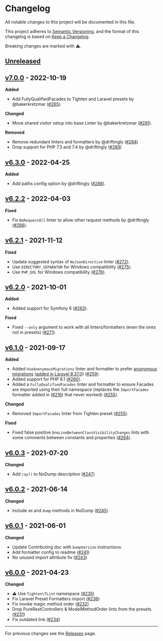 # Changelog

All notable changes to this project will be documented in this file.

This project adheres to [Semantic Versioning](https://semver.org/spec/v2.0.0.html), and the format of this changelog is based on [Keep a Changelog](https://keepachangelog.com/en/1.0.0/).

Breaking changes are marked with ⚠️.

## [Unreleased]

## [v7.0.0] - 2022-10-19

**Added**

- Add FullyQualifiedFacades to Tighten and Laravel presets by @bakerkretzmar ([#265](https://github.com/tighten/tlint/pull/265)).

**Changed**

- Move shared visitor setup into base Linter by @bakerkretzmar ([#281](https://github.com/tighten/tlint/pull/281)).

**Removed**

- Remove redundant linters and formatters by @driftingly ([#284](https://github.com/tighten/tlint/pull/284))
- Drop support for PHP 7.3 and 7.4 by @driftingly ([#289](https://github.com/tighten/tlint/pull/289))

## [v6.3.0] - 2022-04-25

**Added**

- Add paths config option by @driftingly ([#288](https://github.com/tighten/tlint/pull/288)).

## [v6.2.2] - 2022-04-03

**Fixed**

- Fix `NoRequestAll` linter to allow other request methods by @driftingly ([#286](https://github.com/tighten/tlint/pull/286)).

## [v6.2.1] - 2021-11-12

**Fixed**

- Update suggested syntax of `NoJsonDirective` linter ([#272](https://github.com/tighten/tlint/pull/272)).
- Use `DIRECTORY_SEPARATOR` for Windows compatibility ([#275](https://github.com/tighten/tlint/pull/275)).
- Use `PHP_EOL` for Windows compatibility ([#276](https://github.com/tighten/tlint/pull/276)).

## [v6.2.0] - 2021-10-01

**Added**

- Added support for Symfony 6 ([#263](https://github.com/tighten/tlint/pull/263)).

**Fixed**

- Fixed `--only` argument to work with all linters/formatters (even the ones not in presets) ([#271](https://github.com/tighten/tlint/pull/271)).

## [v6.1.0] - 2021-09-17

**Added**

- Added `UseAnonymousMigrations` linter and formatter to prefer [anonymous migrations](https://github.com/laravel/framework/pull/36906) ([added in Laravel 8.37.0](https://github.com/laravel/framework/blob/8.x/CHANGELOG-8.x.md#v8370-2021-04-13)) ([#259](https://github.com/tighten/tlint/pull/259)).
- Added support for PHP 8.1 ([#260](https://github.com/tighten/tlint/pull/260)).
- Added a `FullyQualifiedFacades` linter and formatter to ensure Facades are imported using their full namespace (replaces the `ImportFacades` formatter added in ([#216](https://github.com/tighten/tlint/pull/216)) that never worked) ([#255](https://github.com/tighten/tlint/pull/255)).

**Changed**

- Removed `ImportFacades` linter from Tighten preset ([#255](https://github.com/tighten/tlint/pull/255)).

**Fixed**

- Fixed false positive `OneLineBetweenClassVisibilityChanges` lints with some comments between constants and properties ([#264](https://github.com/tighten/tlint/pull/264)).

## [v6.0.3] - 2021-07-20

**Changed**

- Add `ray()` to NoDump description ([#247](https://github.com/tighten/tlint/pull/247))

## [v6.0.2] - 2021-06-14

**Changed**

- Include `dd` and `dump` methods in NoDump ([#245](https://github.com/tighten/tlint/pull/245))

## [v6.0.1] - 2021-06-01

**Changed**

- Update Contributing doc with `bumpVersion` instructions.
- Add formatter config to readme ([#241](https://github.com/tighten/tlint/pull/241))
- No unused import attribute fix ([#243](https://github.com/tighten/tlint/pull/243))

## [v6.0.0] - 2021-04-23

**Changed**

- ⚠️ Use `Tighten\TLint` namespace ([#235](https://github.com/tighten/tlint/pull/235))
- Fix Laravel Preset Formatters import ([#236](https://github.com/tighten/tlint/pull/236))
- Fix invoke magic method order ([#232](https://github.com/tighten/tlint/pull/232))
- Drop PureRestControllers & ModelMethodOrder lints from the presets. ([#231](https://github.com/tighten/tlint/pull/231))
- Fix outdated link ([#234](https://github.com/tighten/tlint/pull/234))

---

For previous changes see the [Releases](https://github.com/tighten/tlint/releases) page.

[Unreleased]: https://github.com/tighten/tlint/compare/v7.0.0...HEAD
[v7.0.0]: https://github.com/tighten/tlint/compare/v6.3.0...v7.0.0
[v6.3.0]: https://github.com/tighten/tlint/compare/v6.2.2...v6.3.0
[v6.2.2]: https://github.com/tighten/tlint/compare/v6.2.1...v6.2.2
[v6.2.1]: https://github.com/tighten/tlint/compare/v6.2.0...v6.2.1
[v6.2.0]: https://github.com/tighten/tlint/compare/v6.1.0...v6.2.0
[v6.1.0]: https://github.com/tighten/tlint/compare/v6.0.3...v6.1.0
[v6.0.3]: https://github.com/tighten/tlint/compare/v6.0.2...v6.0.3
[v6.0.2]: https://github.com/tighten/tlint/compare/v6.0.1...v6.0.2
[v6.0.1]: https://github.com/tighten/tlint/compare/v6.0.0...v6.0.1
[v6.0.0]: https://github.com/tighten/tlint/compare/v5.0.16...v6.0.0
